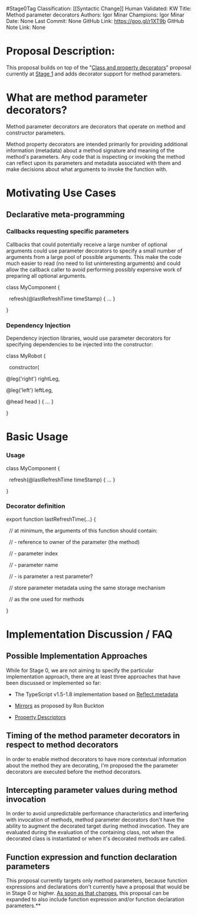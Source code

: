 #Stage0Tag
Classification: [[Syntactic Change]]
Human Validated: KW
Title: Method parameter decorators
Authors: Igor Minar
Champions: Igor Minar
Date: None
Last Commit: None
GitHub Link: https://goo.gl/r1XT9b
GitHub Note Link: None

# Proposal Description:

This proposal builds on top of the "[Class and property decorators](https://github.com/wycats/javascript-decorators/blob/master/README.md)" proposal currently at [Stage 1](https://github.com/tc39/ecma262#current-proposals) and adds decorator support for method parameters.

  
  

# What are method parameter decorators?

  

Method parameter decorators are decorators that operate on method and constructor parameters.

  

Method property decorators are intended primarily for providing additional information (metadata) about a method signature and meaning of the method's parameters. Any code that is inspecting or invoking the method can reflect upon its parameters and metadata associated with them and make decisions about what arguments to invoke the function with.

  

# Motivating Use Cases

  

## Declarative meta-programming

  
  

### Callbacks requesting specific parameters

  

Callbacks that could potentially receive a large number of optional arguments could use parameter decorators to specify a small number of arguments from a large pool of possible arguments. This make the code much easier to read (no need to list uninteresting arguments) and could allow the callback caller to avoid performing possibly expensive work of preparing all optional arguments.

  

class MyComponent {

  refresh(@lastRefreshTime timeStamp) { … }

}

  

### Dependency Injection

  

Dependency injection libraries, would use parameter decorators for specifying dependencies to be injected into the constructor:

  

class MyRobot {

  constructor(

@leg('right') rightLeg,

@leg('left') leftLeg,

@head head ) { … }

}

  
  

# Basic Usage

  

### Usage

  

class MyComponent {

  refresh(@lastRefreshTime timeStamp) { … }

}

  
  

### Decorator definition

  

export function lastRefreshTime(...) {

  // at minimum, the arguments of this function should contain:

  // - reference to owner of the parameter (the method)

  // - parameter index

  // - parameter name

  // - is parameter a rest parameter?

  

  // store parameter metadata using the same storage mechanism

  // as the one used for methods

}

  

# Implementation Discussion / FAQ

  

## Possible Implementation Approaches

  

While for Stage 0, we are not aiming to specify the particular implementation approach, there are at least three approaches that have been discussed or implemented so far:

  

- The TypeScript v1.5-1.8 implementation based on [Reflect.metadata](https://github.com/rbuckton/ReflectDecorators)
    
- [Mirrors](https://gist.github.com/rbuckton/8e6806fb6852b50e4052/) as proposed by Ron Buckton
    
- [Property Descriptors](https://docs.google.com/document/d/14U4h8YN4NNGG86YUjVTc5rp5hab0zvUzC-u4PMg9giA/edit)
    

  

## Timing of the method parameter decorators in respect to method decorators

  

In order to enable method decorators to have more contextual information about the method they are decorating, I'm proposed the the parameter decorators are executed before the method decorators. 

  
  

## Intercepting parameter values during method invocation

  

In order to avoid unpredictable performance characteristics and interfering with invocation of methods, method parameter decorators don't have the ability to augment the decorated target during method invocation. They are evaluated during the evaluation of the containing class, not when the decorated class is instantiated or when it's decorated methods are called.

  
  

## Function expression and function declaration parameters

  
This proposal currently targets only method parameters, because function expressions and declarations don't currently have a proposal that would be in Stage 0 or higher. [As soon as that changes](https://goo.gl/8MmCMG), this proposal can be expanded to also include function expression and/or function declaration parameters.**